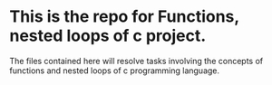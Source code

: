 # This is the repo for Functions, nested loops of c project.
  The files contained here will resolve tasks involving the concepts of functions and nested loops of c programming language.

